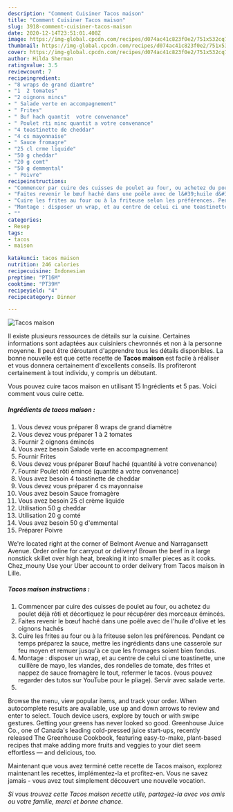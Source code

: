 ```yaml
---
description: "Comment Cuisiner Tacos maison"
title: "Comment Cuisiner Tacos maison"
slug: 3918-comment-cuisiner-tacos-maison
date: 2020-12-14T23:51:01.408Z
image: https://img-global.cpcdn.com/recipes/d074ac41c823f0e2/751x532cq70/tacos-maison-photo-principale-de-la-recette.jpg
thumbnail: https://img-global.cpcdn.com/recipes/d074ac41c823f0e2/751x532cq70/tacos-maison-photo-principale-de-la-recette.jpg
cover: https://img-global.cpcdn.com/recipes/d074ac41c823f0e2/751x532cq70/tacos-maison-photo-principale-de-la-recette.jpg
author: Hilda Sherman
ratingvalue: 3.5
reviewcount: 7
recipeingredient:
- "8 wraps de grand diamtre"
- "1  2 tomates"
- "2 oignons mincs"
- " Salade verte en accompagnement"
- " Frites"
- " Buf hach quantit  votre convenance"
- " Poulet rti minc quantit a votre convenance"
- "4 toastinette de cheddar"
- "4 cs mayonnaise"
- " Sauce fromagre"
- "25 cl crme liquide"
- "50 g cheddar"
- "20 g comt"
- "50 g demmental"
- " Poivre"
recipeinstructions:
- "Commencer par cuire des cuisses de poulet au four, ou achetez du poulet déjà rôti et décortiquez le pour récupérer des morceaux émincés."
- "Faites revenir le bœuf haché dans une poêle avec de l&#39;huile d&#39;olive et les oignons hachés"
- "Cuire les frites au four ou à la friteuse selon les préférences. Pendant ce temps préparez la sauce, mettre les ingrédients dans une casserole sur feu moyen et remuer jusqu&#39;à ce que les fromages soient bien fondus."
- "Montage : disposer un wrap, et au centre de celui ci une toastinette, une cuillère de mayo, les viandes, des rondelles de tomate, des frites et nappez de sauce fromagère le tout, refermer le tacos. (vous pouvez regarder des tutos sur YouTube pour le pliage). Servir avec salade verte."
- ""
categories:
- Resep
tags:
- tacos
- maison

katakunci: tacos maison 
nutrition: 246 calories
recipecuisine: Indonesian
preptime: "PT16M"
cooktime: "PT39M"
recipeyield: "4"
recipecategory: Dinner

---
```



![Tacos maison](https://img-global.cpcdn.com/recipes/d074ac41c823f0e2/751x532cq70/tacos-maison-photo-principale-de-la-recette.jpg)

Il existe plusieurs ressources de détails sur la cuisine. Certaines informations sont adaptées aux cuisiniers chevronnés et non à la personne moyenne. Il peut être déroutant d'apprendre tous les détails disponibles. La bonne nouvelle est que cette recette de <strong> Tacos maison </strong> est facile à réaliser et vous donnera certainement d'excellents conseils. Ils profiteront certainement à tout individu, y compris un débutant.

<!--inarticleads1-->

Vous pouvez cuire tacos maison en utilisant 15 Ingrédients et 5 pas. Voici comment vous cuire cette.

##### Ingrédients de tacos maison :

1. Vous devez vous préparer 8 wraps de grand diamètre
1. Vous devez vous préparer 1 à 2 tomates
1. Fournir 2 oignons émincés
1. Vous avez besoin  Salade verte en accompagnement
1. Fournir  Frites
1. Vous devez vous préparer  Bœuf haché (quantité à votre convenance)
1. Fournir  Poulet rôti émincé (quantité a votre convenance)
1. Vous avez besoin 4 toastinette de cheddar
1. Vous devez vous préparer 4 cs mayonnaise
1. Vous avez besoin  Sauce fromagère
1. Vous avez besoin 25 cl crème liquide
1. Utilisation 50 g cheddar
1. Utilisation 20 g comté
1. Vous avez besoin 50 g d&#39;emmental
1. Préparer  Poivre


We&#39;re located right at the corner of Belmont Avenue and Narragansett Avenue. Order online for carryout or delivery! Brown the beef in a large nonstick skillet over high heat, breaking it into smaller pieces as it cooks. Chez_mouny Use your Uber account to order delivery from Tacos maison in Lille. 

<!--inarticleads2-->

##### Tacos maison instructions :

1. Commencer par cuire des cuisses de poulet au four, ou achetez du poulet déjà rôti et décortiquez le pour récupérer des morceaux émincés.
1. Faites revenir le bœuf haché dans une poêle avec de l&#39;huile d&#39;olive et les oignons hachés
1. Cuire les frites au four ou à la friteuse selon les préférences. Pendant ce temps préparez la sauce, mettre les ingrédients dans une casserole sur feu moyen et remuer jusqu&#39;à ce que les fromages soient bien fondus.
1. Montage : disposer un wrap, et au centre de celui ci une toastinette, une cuillère de mayo, les viandes, des rondelles de tomate, des frites et nappez de sauce fromagère le tout, refermer le tacos. (vous pouvez regarder des tutos sur YouTube pour le pliage). Servir avec salade verte.
1. 


Browse the menu, view popular items, and track your order. When autocomplete results are available, use up and down arrows to review and enter to select. Touch device users, explore by touch or with swipe gestures. Getting your greens has never looked so good. Greenhouse Juice Co., one of Canada&#39;s leading cold-pressed juice start-ups, recently released The Greenhouse Cookbook, featuring easy-to-make, plant-based recipes that make adding more fruits and veggies to your diet seem effortless — and delicious, too. 

<!--inarticleads1-->

<p>
Maintenant que vous avez terminé cette recette de Tacos maison, explorez maintenant les recettes, implémentez-la et profitez-en. Vous ne savez jamais - vous avez tout simplement découvert une nouvelle vocation.
</p>

<p>
<i>Si vous trouvez cette Tacos maison recette utile, partagez-la avec vos amis ou votre famille, merci et bonne chance.</i>
</p>
